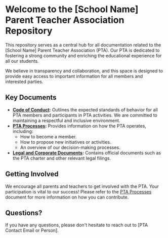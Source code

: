 # Welcome to the [School Name] Parent Teacher Association Repository

This repository serves as a central hub for all documentation related to the [School Name] Parent Teacher Association (PTA). Our PTA is dedicated to fostering a strong community and enriching the educational experience for all our students.

We believe in transparency and collaboration, and this space is designed to provide easy access to important information for all members and interested parties.

## Key Documents

*   **[Code of Conduct](./CODE_OF_CONDUCT.md):** Outlines the expected standards of behavior for all PTA members and participants in PTA activities. We are committed to maintaining a respectful and inclusive environment.
*   **[PTA Processes](./PROCESSES.md):** Provides information on how the PTA operates, including:
    *   How to become a member.
    *   How to propose new initiatives or activities.
    *   An overview of our decision-making processes.
*   **[Legal and Corporate Documents](./legal/):** Contains official documents such as the PTA charter and other relevant legal filings.

## Getting Involved

We encourage all parents and teachers to get involved with the PTA. Your participation is vital to our success! Please refer to the [PTA Processes](./PROCESSES.md) document for more information on how you can contribute.

## Questions?

If you have any questions, please don't hesitate to reach out to [PTA Contact Email or Person].